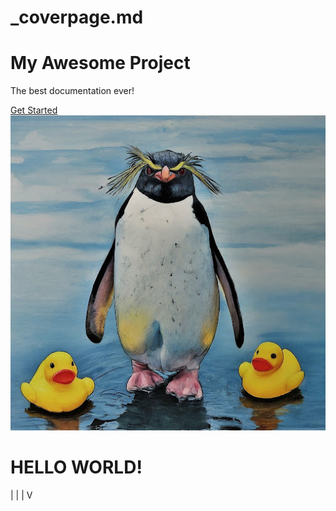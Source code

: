 # _coverpage.md

<div class="cover">
  <div class="cover-main">
    <h1>My Awesome Project</h1> 
    <p>The best documentation ever!</p>
    <a href="readme.md" class="button">Get Started</a>
  </div>
  <div class="cover-logo">
    <img src="https://github.com/diegonmarcos/diegonmarcos/raw/main/penguin_ducks.png" /> 
  </div>
</div>

# HELLO WORLD!
|
|
|
V
